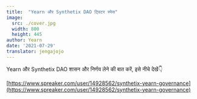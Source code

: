 ```yaml
---
title:  "Yearn और Synthetix DAO ट्विटर स्पेस"
image:
  src: ./cover.jpg
  width: 800
  height: 445
author: Yearn
date: '2021-07-29'
translator: jengajojo
---
```


Yearn और Synthetix DAO शासन और निर्णय लेने की बात करें, इसे नीचे देखें👇

[https://www.spreaker.com/user/14928562/synthetix-yearn-governance](https://www.spreaker.com/user/14928562/synthetix-yearn-governance)

